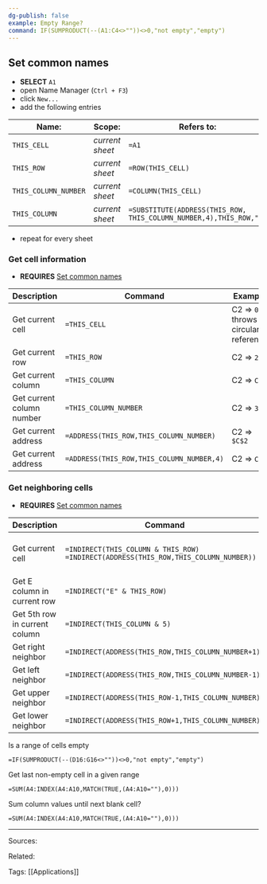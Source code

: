 ```yaml
---
dg-publish: false
example: Empty Range?
command: IF(SUMPRODUCT(--(A1:C4<>""))<>0,"not empty","empty")
---
```


## Set common names

- **SELECT** `A1`
- open Name Manager (`Ctrl + F3`)
- click `New...`
- add the following entries

| Name:                | Scope:          | Refers to:                                                         |
| -------------------- | --------------- | ------------------------------------------------------------------ |
| `THIS_CELL`          | _current sheet_ | `=A1`                                                              |
| `THIS_ROW`           | _current sheet_ | `=ROW(THIS_CELL)`                                                  |
| `THIS_COLUMN_NUMBER` | _current sheet_ | `=COLUMN(THIS_CELL)`                                               |
| `THIS_COLUMN`        | _current sheet_ | `=SUBSTITUTE(ADDRESS(THIS_ROW, THIS_COLUMN_NUMBER,4),THIS_ROW,"")` |

- repeat for every sheet


### Get cell information

- **REQUIRES** [Set common names](#set-common-names)

| Description               | Command                                   | Example                                  |
| ------------------------- | ----------------------------------------- | ---------------------------------------- |
| Get current cell          | `=THIS_CELL`                              | C2 => `0` <br> throws circular reference |
| Get current row           | `=THIS_ROW`                               | C2 => `2`                                |
| Get current column        | `=THIS_COLUMN`                            | C2 => `C`                                |
| Get current column number | `=THIS_COLUMN_NUMBER`                     | C2 => `3`                                |
| Get current address       | `=ADDRESS(THIS_ROW,THIS_COLUMN_NUMBER)`   | C2 => `$C$2`                             |
| Get current address       | `=ADDRESS(THIS_ROW,THIS_COLUMN_NUMBER,4)` | C2 => `C2`                               |


### Get neighboring cells

- **REQUIRES** [Set common names](#set-common-names)

| Description                   | Command                                                                                    | Example                                    |
| ----------------------------- | ------------------------------------------------------------------------------------------ | ------------------------------------------ |
| Get current cell              | `=INDIRECT(THIS_COLUMN & THIS_ROW)` <br> `=INDIRECT(ADDRESS(THIS_ROW,THIS_COLUMN_NUMBER))` | C2 => `=C2` <br> throws circular reference |
| Get E column in current row   | `=INDIRECT("E" & THIS_ROW)`                                                                | C2 => `=E2`                                |
| Get 5th row in current column | `=INDIRECT(THIS_COLUMN & 5)`                                                               | C2 => `=C5`                                |
| Get right neighbor            | `=INDIRECT(ADDRESS(THIS_ROW,THIS_COLUMN_NUMBER+1))`                                        | C2 => `=C3`                                |
| Get left neighbor             | `=INDIRECT(ADDRESS(THIS_ROW,THIS_COLUMN_NUMBER-1))`                                        | C2 => `=C1`                                |
| Get upper neighbor            | `=INDIRECT(ADDRESS(THIS_ROW-1,THIS_COLUMN_NUMBER))`                                        | C2 => `=B2`                                |
| Get lower neighbor            | `=INDIRECT(ADDRESS(THIS_ROW+1,THIS_COLUMN_NUMBER))`                                        | C2 => `=D2`                                |


Is a range of cells empty
```
=IF(SUMPRODUCT(--(D16:G16<>""))<>0,"not empty","empty")
```

Get last non-empty cell in a given range
```
=SUM(A4:INDEX(A4:A10,MATCH(TRUE,(A4:A10=""),0)))
```

Sum column values until next blank cell?
```
=SUM(A4:INDEX(A4:A10,MATCH(TRUE,(A4:A10=""),0)))
```


---


Sources:

Related:

Tags:
[[Applications]]
